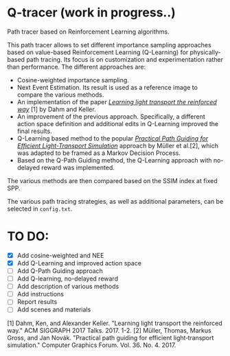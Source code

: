 # Q-tracer (work in progress..)
Path tracer based on Reinforcement Learning algorithms.

This path tracer allows to set different importance sampling approaches based on value-based Reinforcement Learning (Q-Learning) for physically-based path tracing. Its focus is on customization and experimentation rather than performance. 
The different approaches are:
- Cosine-weighted importance sampling.
- Next Event Estimation. Its result is used as a reference image to compare the various methods.
- An implementation of the paper [<i>Learning light transport the reinforced way</i>](https://arxiv.org/abs/1701.07403) [1] by Dahm and Keller. 
- An improvement of the previous approach. Specifically, a different action space definition and additional edits in Q-Learning improved the final results.
- Q-Learning based method to the popular [<i>Practical Path Guiding for Efficient Light-Transport Simulation</i>](https://tom94.net/data/courses/vorba19guiding/vorba19guiding-chapter10.pdf) approach by Müller et al.[2], which was adapted to be framed as a Markov Decision Process. 
- Based on the Q-Path Guiding method, the Q-Learning approach with no-delayed reward was implemented.

The various methods are then compared based on the SSIM index at fixed SPP.

The various path tracing strategies, as well as additional parameters, can be selected in `config.txt`.

# TO DO:
- [x] Add cosine-weighted and NEE
- [x] Add Q-Learning and improved action space
- [ ] Add Q-Path Guiding approach
- [ ] Add Q-learning, no-delayed reward
- [ ] Add description of various methods
- [ ] Add instructions
- [ ] Report results
- [ ] Add scenes and materials

[1] Dahm, Ken, and Alexander Keller. "Learning light transport the reinforced way." ACM SIGGRAPH 2017 Talks. 2017. 1-2.
[2] Müller, Thomas, Markus Gross, and Jan Novák. "Practical path guiding for efficient light‐transport simulation." Computer Graphics Forum. Vol. 36. No. 4. 2017.
